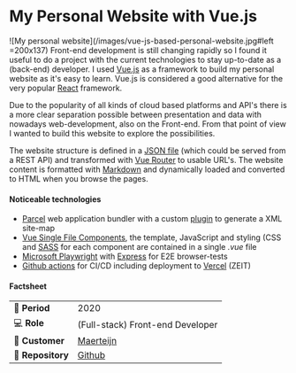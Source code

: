 # My Personal Website with Vue.js

![My personal website](/images/vue-js-based-personal-website.jpg#left =200x137) Front-end development is still changing rapidly so I found it useful to do a project with the current technologies to stay up-to-date as a (back-end) developer. I used [Vue.js](https://vuejs.org/) as a framework to build my personal website as it's easy to learn. Vue.js is considered a good alternative for the very popular [React](https://reactjs.org/) framework.

Due to the popularity of all kinds of cloud based platforms and API's there is a more clear separation possible between presentation and data with nowadays web-development, also on the Front-end. From that point of view I wanted to build this website to explore the possibilities.

The website structure is defined in a [JSON file](https://github.com/maerteijn/maerteijn.nl/blob/master/static/content/site.json) (which could be served from a REST API) and transformed with [Vue Router](https://router.vuejs.org/installation.html) to usable URL's. The website content is formatted with [Markdown](https://www.markdownguide.org/) and dynamically loaded and converted to HTML when you browse the pages.


#### Noticeable technologies
- [Parcel](https://parceljs.org/) web application bundler with a custom [plugin](https://github.com/maerteijn/maerteijn.nl/blob/master/src/parcel-plugin/main.js) to generate a XML site-map
- [Vue Single File Components](https://vuejs.org/v2/guide/single-file-components.html), the template, JavaScript and styling (CSS and [SASS](https://sass-lang.com/) for each component are contained in a single *.vue* file
- [Microsoft Playwright](https://playwright.dev/) with [Express](https://expressjs.com/) for E2E browser-tests
- [Github actions](https://github.com/maerteijn/maerteijn.nl/actions?query=workflow%3A%22maerteijn.nl+ci%22) for CI/CD including deployment to [Vercel](https://vercel.com/) (ZEIT)


#### Factsheet
|                            |                                                     |
| -------------------------- | --------------------------------------------------- |
| :calendar: **Period**      | 2020                                                |
| :computer: **Role**        | (Full-stack) Front-end Developer                    |
| :man: **Customer**         | [Maerteijn](https://www.maerteijn.nl)               |
| :link: **Repository**      | [Github](https://github.com/maerteijn/maerteijn.nl) |
